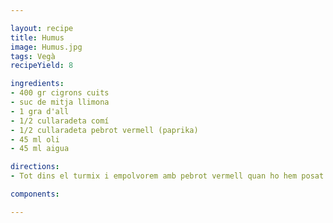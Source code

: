 ```yaml
---

layout: recipe
title: Humus
image: Humus.jpg
tags: Vegà
recipeYield: 8

ingredients:
- 400 gr cigrons cuits
- suc de mitja llimona
- 1 gra d'all
- 1/2 cullaradeta comí
- 1/2 cullaradeta pebrot vermell (paprika) 
- 45 ml oli
- 45 ml aigua

directions:
- Tot dins el turmix i empolvorem amb pebrot vermell quan ho hem posat en el bol.

components:

---
```

